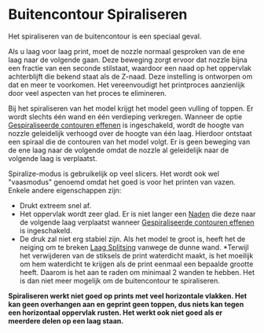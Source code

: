 Buitencontour Spiraliseren
====
Het spiraliseren van de buitencontour is een speciaal geval.

Als u laag voor laag print, moet de nozzle normaal gesproken van de ene laag naar de volgende gaan. Deze beweging zorgt ervoor dat nozzle bijna een fractie van een seconde stilstaat, waardoor een naad op het oppervlak achterblijft die bekend staat als de Z-naad. Deze instelling is ontworpen om dat en meer te voorkomen. Het vereenvoudigt het printproces aanzienlijk door veel aspecten van het proces te elimineren.

Bij het spiraliseren van het model krijgt het model geen vulling of toppen. Er wordt slechts één wand en één verdieping verkregen. Wanneer de optie [Gespiraliseerde contouren effenen](smooth_spiralized_contours.md) is ingeschakeld, wordt de hoogte van nozzle geleidelijk verhoogd over de hoogte van één laag. Hierdoor ontstaat een spiraal die de contouren van het model volgt. Er is geen beweging van de ene laag naar de volgende omdat de nozzle al geleidelijk naar de volgende laag is verplaatst.

Spiralize-modus is gebruikelijk op veel slicers. Het wordt ook wel "vaasmodus" genoemd omdat het goed is voor het printen van vazen. Enkele andere eigenschappen zijn:
* Drukt extreem snel af.
* Het oppervlak wordt zeer glad. Er is niet langer een [Naden](../troubleshooting/seam.md) die deze naar de volgende laag verplaatst wanneer [Gespiraliseerde contouren effenen](smooth_spiralized_contours.md) is ingeschakeld.
* De druk zal niet erg stabiel zijn. Als het model te groot is, heeft het de neiging om te breken [Laag Splitsing](../troubleshooting/layer_splitting.md) vanwege de dunne wand.
*Terwijl het verwijderen van de stiksels de print waterdicht maakt, is het moeilijk om hem waterdicht te krijgen als de print eenmaal een bepaalde grootte heeft. Daarom is het aan te raden om minimaal 2 wanden te hebben. Het is dan niet meer mogelijk om de buitencontour te spiraliseren.

**Spiraliseren werkt niet goed op prints met veel horizontale vlakken. Het kan geen overhangen aan en geprint geen toppen, dus niets kan tegen een horizontaal oppervlak rusten. Het werkt ook niet goed als er meerdere delen op een laag staan.**
